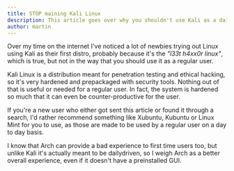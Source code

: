 ```yaml
---
title: STOP maining Kali Linux
description: This article goes over why you shouldn't use Kali as a daily driver and what are the alternatives
author: martin
---
```


Over my time on the internet I've noticed a lot of newbies trying out Linux using Kali as their first distro, probably because it's the *"l33t h4xx0r linux"*, which is true, but not in the way that you should use it as a regular user.

Kali Linux is a distribution meant for penetration testing and ethical hacking, so it's very hardened and prepackaged with security tools. Nothing out of that is useful or needed for a regular user. In fact, the system is hardened so much that it can even be counter-productive for the user.

If you're a new user who either got sent this article or found it through a search, I'd rather recommend something like Xubuntu, Kubuntu or Linux Mint for you to use, as those are made to be used by a regular user on a day to day basis.

I know that Arch can provide a bad experience to first time users too, but unlike Kali it's actually meant to be dailydriven, so I weigh Arch as a better overall experience, even if it doesn't have a preinstalled GUI.
